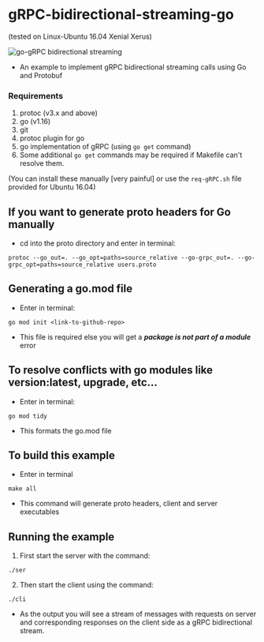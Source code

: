 # gRPC-bidirectional-streaming-go 
(tested on Linux-Ubuntu 16.04 Xenial Xerus)

![go-gRPC bidirectional streaming](https://miro.medium.com/max/700/1*Ug3CAac6nPclg87bxmRBoA.png)

* An example to implement gRPC bidirectional streaming calls using Go and Protobuf

### Requirements
1. protoc (v3.x and above)
2. go (v1.16)
3. git
4. protoc plugin for go
5. go implementation of gRPC (using ```go get``` command)
6. Some additional ```go get``` commands may be required if Makefile can't resolve them.

(You can install these manually [very painful] or use the `req-gRPC.sh` file provided for Ubuntu 16.04)

## If you want to generate proto headers for Go manually
* cd into the proto directory and enter in terminal:

```terminal
protoc --go_out=. --go_opt=paths=source_relative --go-grpc_out=. --go-grpc_opt=paths=source_relative users.proto
```

## Generating a go.mod file

* Enter in terminal:

```terminal
go mod init <link-to-github-repo>
```

* This file is required else you will get a ***package is not part of a module*** error

## To resolve conflicts with go modules like version:latest, upgrade, etc...

* Enter in terminal:

```terminal
go mod tidy
```

* This formats the go.mod file

## To build this example

* Enter in terminal

```terminal
make all
```
* This command will generate proto headers, client and server executables

## Running the example

1. First start the server with the command:

```terminal
./ser
```

2. Then start the client using the command:

```terminal
./cli
```

* As the output you will see a stream of messages with requests on server and corresponding responses on the client side as a gRPC bidirectional stream.
